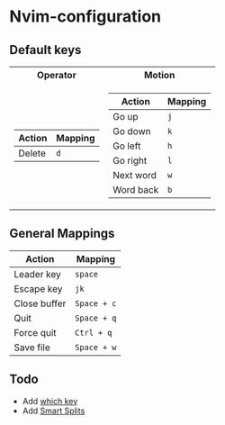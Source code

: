 # Nvim-configuration

## Default keys
<table>
<tr><th>Operator</th><th>Motion</th></tr>
<tr><td>

|Action| Mapping | 
|--|--|
|Delete| `d`|

</td><td>

|Action|Mapping|
|--|--|
|Go up|`j`|
|Go down|`k`|
|Go left|`h`|
|Go right|`l`|
|Next word|`w`|
|Word  back|`b`|

</td></tr> </table>


## General Mappings

| Action       | Mapping     |
|--------------|-------------|
| Leader key   | `space`     |
| Escape key   | `jk`        |
| Close buffer | `Space + c` |
| Quit         | `Space + q` |
| Force quit   | `Ctrl + q`  |
| Save file    | `Space + w` |


## Todo
- Add [which key](https://github.com/folke/which-key.nvim)
- Add [Smart Splits](https://github.com/mrjones2014/smart-splits.nvim)
